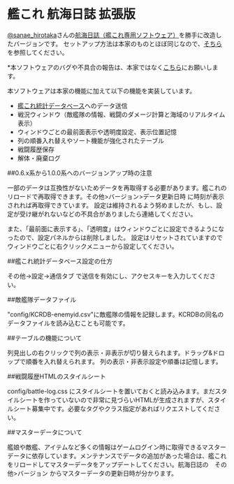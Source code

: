 # 艦これ 航海日誌 拡張版
[@sanae_hirotaka](https://twitter.com/sanae_hirotaka)さんの[航海日誌（艦これ専用ソフトウェア）](http://kancolle.sanaechan.net/)を勝手に改造したバージョンです。
セットアップ方法は本家のものとほぼ同じなので、[そちら](http://kancolle.sanaechan.net/)を参照してください。

*本ソフトウェアのバグや不具合の報告は、本家ではなく[こちら](http://nekopanda.blog.jp/)にお願いします。

本ソフトウェアは本家の機能に加えて以下の機能を実装しています。

- [艦これ統計データベース](http://kancolle-db.net/)へのデータ送信
- 戦況ウィンドウ（敵艦隊の情報、戦闘のダメージ計算と海域のリアルタイム表示）
- ウィンドウごとの最前面表示や透明度設定、表示位置記憶
- 列の順番入れ替えやソート機能が強化されたテーブル
- 戦闘履歴保存
- 解体・廃棄ログ

##0.6.x系から1.0.0系へのバージョンアップ時の注意

一部のデータは互換性がないためデータを再取得する必要があります。艦これのリロードで再取得できます。その他>バージョン>データ更新日時 に時刻が表示されれば再取得できています。
設定は維持されるよう努めましたが、もし、設定が受け継がれないなどの不具合がありましたら連絡してください。

また、「最前面に表示する」、「透明度」はウィンドウごとに設定できるようになったので、設定パネルからは削除しました。
設定はリセットされていますのでウィンドウごとに右クリックメニューから設定してください。

##艦これ統計データベース設定の仕方

その他→設定→通信タブ で送信を有効にし、アクセスキーを入力してください。

##敵艦隊データファイル

"config/KCRDB-enemyid.csv"に敵艦隊の情報を記録します。KCRDBの同名のデータファイルを読み込むことも可能です。

##テーブルの機能について

列見出しの右クリックで列の表示・非表示が切り替えられます。ドラッグ&ドロップで順番を入れ替えられます。
列の表示・非表示設定や順番は記憶します。

##戦闘履歴HTMLのスタイルシート

config/battle-log.css にスタイルシートを置いておくと読み込みます。まだスタイルシートを作っていないので非常に見づらいHTMLが生成されますが、スタイルシート募集中です。必要なタグやクラス指定があればリクエストしてください。

##マスターデータについて

艦娘や敵艦、アイテムなど多くの情報はゲームログイン時に取得できるマスターデータに依存しています。メンテナンスでデータの追加があった場合は、艦これをリロードしてマスターデータをアップデートしてください。航海日誌の　その他>バージョン からマスターデータの更新日時が分かります。
